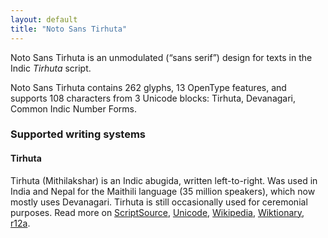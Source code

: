```yaml
---
layout: default
title: "Noto Sans Tirhuta"
---
```

Noto Sans Tirhuta is an unmodulated (“sans serif”) design for texts in the Indic _Tirhuta_ script. 

Noto Sans Tirhuta contains 262 glyphs, 13 OpenType features, and supports 108 characters from 3 Unicode blocks: Tirhuta, Devanagari, Common Indic Number Forms.


### Supported writing systems


#### Tirhuta

Tirhuta (Mithilakshar) is an Indic abugida, written left-to-right. Was used in India and Nepal for the Maithili language (35 million speakers), which now mostly uses Devanagari. Tirhuta is still occasionally used for ceremonial purposes. Read more on [ScriptSource](https://scriptsource.org/scr/Tirh), [Unicode](https://www.unicode.org/versions/Unicode13.0.0/ch15.pdf#G95493), [Wikipedia](https://en.wikipedia.org/wiki/ISO_15924:Tirh), [Wiktionary](https://en.wiktionary.org/wiki/Category:Tirhuta_script), [r12a](https://r12a.github.io/scripts/links?iso=Tirh).

